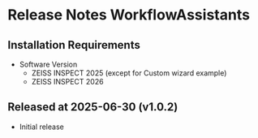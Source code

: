 # Release Notes WorkflowAssistants

## Installation Requirements

* Software Version
  * ZEISS INSPECT 2025 (except for Custom wizard example)
  * ZEISS INSPECT 2026

## Released at 2025-06-30 (v1.0.2)

* Initial release
